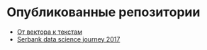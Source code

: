 # Опубликованные репозитории

* [От вектора к текстам](https://ivaninkv.github.io/texts/)
* [Serbank data science journey 2017](https://ivaninkv.github.io/sdsj2017/)